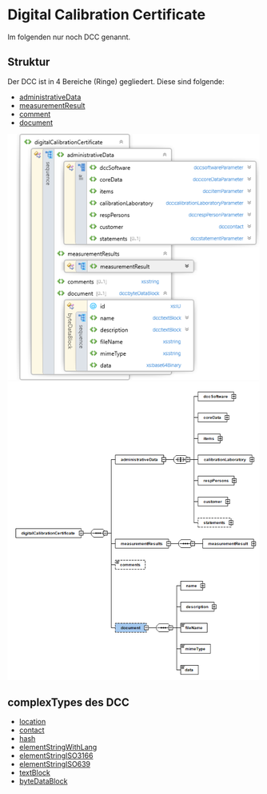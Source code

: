 # Digital Calibration Certificate
Im folgenden nur noch DCC genannt.
## Struktur
Der DCC ist in 4 Bereiche (Ringe) gegliedert. Diese sind folgende:

- [administrativeData](administrativeData/README.md)
- [measurementResult](measurementResult/README.md)
- [comment](comment.md)
- [document](document.md)


![Die Struktur des DCC](../images/dcc-structure.png) ![Die Struktur des DCC als UML](../images/dcc-structure-uml.png)





## complexTypes des DCC
- [location](complexTypes/location.md)
- [contact](complexTypes/contact.md)
- [hash](complexTypes/hash.md)
- [elementStringWithLang](complexTypes/elementStringWithLang.md)
- [elementStringISO3166](complexTypes/elementStringISO3166.md)
- [elementStringISO639](complexTypes/elementStringISO639.md)
- [textBlock](complexTypes/textBlock.md)
- [byteDataBlock](complexTypes/byteDataBlock.md)

